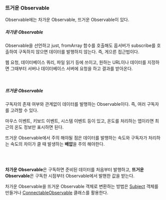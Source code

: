 ### 뜨거운 Observable

Observable에는 차가운 Observable, 뜨거운 Observable이 있다.



##### 차가운 Observable

Observable을 선언하고 just, fromArray 함수를 호출해도 옵서버가 subscribe를 호출하여 구독하지 않으면 데이터를 발행하지 않는다. 즉, 게으른 접근법이다.

웹 요청, 데이터베이스 쿼리, 파일 읽기 등에 쓰이고, 원하는 URL이나 데이터를 지정하면 그때부터 서버나 데이터베이스 서버에 요청을 하고 결과를 받아온다.

</br>



##### 뜨거운 Observable

구독자의 존재 여부와 관계없이 데이터를 발행하는 Observable이다. 즉, 여러 구독자를 고려할 수 있다.

마우스 이벤트, 키보드 이벤트, 시스템 이벤트 등이 있고, 온도를 처리하는 앱이라면 최근의 온도 정보만 표시하면 된다.

뜨거운 Observable에서 주의 해야될 점은 데이터를 발행하는 속도와 구독자가 처리하는 속도의 차이가 클 때 발생하는 **배압**을 주의 해야한다.

</br></br>



**차가운 Observable**은 구독하면 준비된 데이터를 처음부터 발행하고, **뜨거운 Observable**은 구독한 시점부터 Observable에서 발핸한 값을 받는다.

차가운 Observable을 뜨거운 Observable 객체로 변환하는 방법은 [Subject]() 객체를 만들거나 [ConnectableObservable]() 클래스를 활용한다.